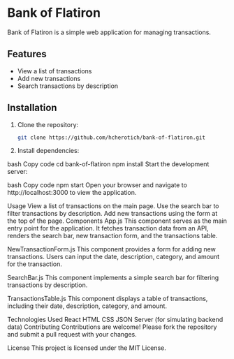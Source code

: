 # Bank of Flatiron

Bank of Flatiron is a simple web application for managing transactions.

## Features

- View a list of transactions
- Add new transactions
- Search transactions by description

## Installation

1. Clone the repository:

   ```bash
   git clone https://github.com/hcherotich/bank-of-flatiron.git
2. Install dependencies:

bash
Copy code
cd bank-of-flatiron
npm install
Start the development server:

bash
Copy code
npm start
Open your browser and navigate to http://localhost:3000 to view the application.

Usage
View a list of transactions on the main page.
Use the search bar to filter transactions by description.
Add new transactions using the form at the top of the page.
Components
App.js
This component serves as the main entry point for the application. It fetches transaction data from an API, renders the search bar, new transaction form, and the transactions table.

NewTransactionForm.js
This component provides a form for adding new transactions. Users can input the date, description, category, and amount for the transaction.

SearchBar.js
This component implements a simple search bar for filtering transactions by description.

TransactionsTable.js
This component displays a table of transactions, including their date, description, category, and amount.

Technologies Used
React
HTML
CSS
JSON Server (for simulating backend data)
Contributing
Contributions are welcome! Please fork the repository and submit a pull request with your changes.

License
This project is licensed under the MIT License.